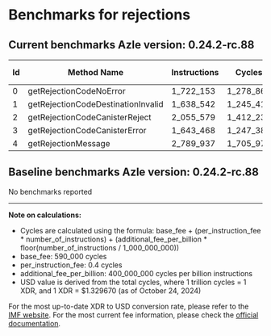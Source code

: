 # Benchmarks for rejections

## Current benchmarks Azle version: 0.24.2-rc.88

| Id  | Method Name                        | Instructions | Cycles    | USD           | USD/Million Calls |
| --- | ---------------------------------- | ------------ | --------- | ------------- | ----------------- |
| 0   | getRejectionCodeNoError            | 1_722_153    | 1_278_861 | $0.0000017005 | $1.70             |
| 1   | getRejectionCodeDestinationInvalid | 1_638_542    | 1_245_416 | $0.0000016560 | $1.65             |
| 2   | getRejectionCodeCanisterReject     | 2_055_579    | 1_412_231 | $0.0000018778 | $1.87             |
| 3   | getRejectionCodeCanisterError      | 1_643_468    | 1_247_387 | $0.0000016586 | $1.65             |
| 4   | getRejectionMessage                | 2_789_937    | 1_705_974 | $0.0000022684 | $2.26             |

## Baseline benchmarks Azle version: 0.24.2-rc.88

No benchmarks reported

---

**Note on calculations:**

-   Cycles are calculated using the formula: base_fee + (per_instruction_fee \* number_of_instructions) + (additional_fee_per_billion \* floor(number_of_instructions / 1_000_000_000))
-   base_fee: 590_000 cycles
-   per_instruction_fee: 0.4 cycles
-   additional_fee_per_billion: 400_000_000 cycles per billion instructions
-   USD value is derived from the total cycles, where 1 trillion cycles = 1 XDR, and 1 XDR = $1.329670 (as of October 24, 2024)

For the most up-to-date XDR to USD conversion rate, please refer to the [IMF website](https://www.imf.org/external/np/fin/data/rms_sdrv.aspx).
For the most current fee information, please check the [official documentation](https://internetcomputer.org/docs/current/developer-docs/gas-cost#execution).
